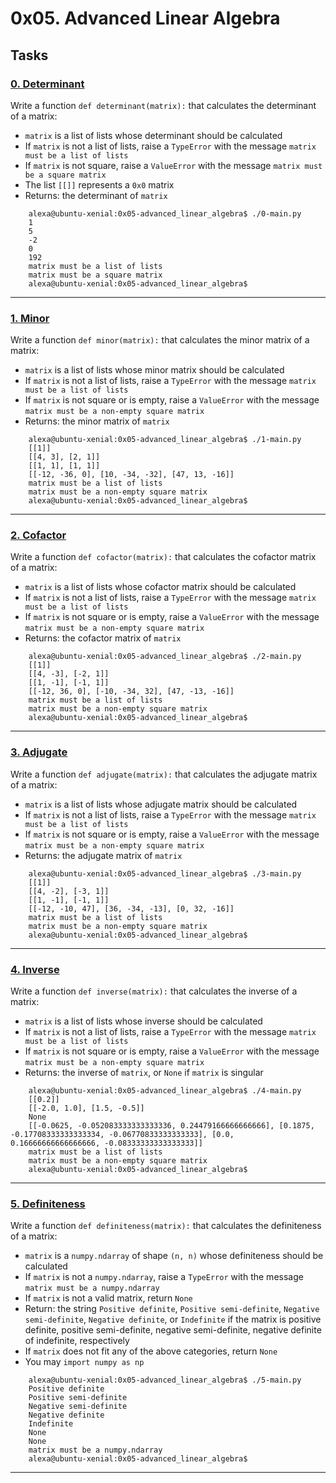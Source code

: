 # 0x05. Advanced Linear Algebra

## Tasks

### [0. Determinant](./0-determinant.py)

Write a function `def determinant(matrix):` that calculates the determinant of a matrix:

*   `matrix` is a list of lists whose determinant should be calculated
*   If `matrix` is not a list of lists, raise a `TypeError` with the message `matrix must be a list of lists`
*   If `matrix` is not square, raise a `ValueError` with the message `matrix must be a square matrix`
*   The list `[[]]` represents a `0x0` matrix
*   Returns: the determinant of `matrix`

```
    alexa@ubuntu-xenial:0x05-advanced_linear_algebra$ ./0-main.py 
    1
    5
    -2
    0
    192
    matrix must be a list of lists
    matrix must be a square matrix
    alexa@ubuntu-xenial:0x05-advanced_linear_algebra$
```

---

### [1. Minor](./1-minor.py)

Write a function `def minor(matrix):` that calculates the minor matrix of a matrix:

*   `matrix` is a list of lists whose minor matrix should be calculated
*   If `matrix` is not a list of lists, raise a `TypeError` with the message `matrix must be a list of lists`
*   If `matrix` is not square or is empty, raise a `ValueError` with the message `matrix must be a non-empty square matrix`
*   Returns: the minor matrix of `matrix`

```
    alexa@ubuntu-xenial:0x05-advanced_linear_algebra$ ./1-main.py 
    [[1]]
    [[4, 3], [2, 1]]
    [[1, 1], [1, 1]]
    [[-12, -36, 0], [10, -34, -32], [47, 13, -16]]
    matrix must be a list of lists
    matrix must be a non-empty square matrix
    alexa@ubuntu-xenial:0x05-advanced_linear_algebra$
```

---

### [2. Cofactor](./2-cofactor.py)

Write a function `def cofactor(matrix):` that calculates the cofactor matrix of a matrix:

*   `matrix` is a list of lists whose cofactor matrix should be calculated
*   If `matrix` is not a list of lists, raise a `TypeError` with the message `matrix must be a list of lists`
*   If `matrix` is not square or is empty, raise a `ValueError` with the message `matrix must be a non-empty square matrix`
*   Returns: the cofactor matrix of `matrix`

```
    alexa@ubuntu-xenial:0x05-advanced_linear_algebra$ ./2-main.py 
    [[1]]
    [[4, -3], [-2, 1]]
    [[1, -1], [-1, 1]]
    [[-12, 36, 0], [-10, -34, 32], [47, -13, -16]]
    matrix must be a list of lists
    matrix must be a non-empty square matrix
    alexa@ubuntu-xenial:0x05-advanced_linear_algebra$
```

---

### [3. Adjugate](./3-adjugate.py)

Write a function `def adjugate(matrix):` that calculates the adjugate matrix of a matrix:

*   `matrix` is a list of lists whose adjugate matrix should be calculated
*   If `matrix` is not a list of lists, raise a `TypeError` with the message `matrix must be a list of lists`
*   If `matrix` is not square or is empty, raise a `ValueError` with the message `matrix must be a non-empty square matrix`
*   Returns: the adjugate matrix of `matrix`

```
    alexa@ubuntu-xenial:0x05-advanced_linear_algebra$ ./3-main.py 
    [[1]]
    [[4, -2], [-3, 1]]
    [[1, -1], [-1, 1]]
    [[-12, -10, 47], [36, -34, -13], [0, 32, -16]]
    matrix must be a list of lists
    matrix must be a non-empty square matrix
    alexa@ubuntu-xenial:0x05-advanced_linear_algebra$
```

---

### [4. Inverse](./4-inverse.py)

Write a function `def inverse(matrix):` that calculates the inverse of a matrix:

*   `matrix` is a list of lists whose inverse should be calculated
*   If `matrix` is not a list of lists, raise a `TypeError` with the message `matrix must be a list of lists`
*   If `matrix` is not square or is empty, raise a `ValueError` with the message `matrix must be a non-empty square matrix`
*   Returns: the inverse of `matrix`, or `None` if `matrix` is singular

```
    alexa@ubuntu-xenial:0x05-advanced_linear_algebra$ ./4-main.py 
    [[0.2]]
    [[-2.0, 1.0], [1.5, -0.5]]
    None
    [[-0.0625, -0.052083333333333336, 0.24479166666666666], [0.1875, -0.17708333333333334, -0.06770833333333333], [0.0, 0.16666666666666666, -0.08333333333333333]]
    matrix must be a list of lists
    matrix must be a non-empty square matrix
    alexa@ubuntu-xenial:0x05-advanced_linear_algebra$
```

---

### [5. Definiteness](./5-definiteness.py)

Write a function `def definiteness(matrix):` that calculates the definiteness of a matrix:

*   `matrix` is a `numpy.ndarray` of shape `(n, n)` whose definiteness should be calculated
*   If `matrix` is not a `numpy.ndarray`, raise a `TypeError` with the message `matrix must be a numpy.ndarray`
*   If `matrix` is not a valid matrix, return `None`
*   Return: the string `Positive definite`, `Positive semi-definite`, `Negative semi-definite`, `Negative definite`, or `Indefinite` if the matrix is positive definite, positive semi-definite, negative semi-definite, negative definite of indefinite, respectively
*   If `matrix` does not fit any of the above categories, return `None`
*   You may `import numpy as np`

```
    alexa@ubuntu-xenial:0x05-advanced_linear_algebra$ ./5-main.py 
    Positive definite
    Positive semi-definite
    Negative semi-definite
    Negative definite
    Indefinite
    None
    None
    matrix must be a numpy.ndarray
    alexa@ubuntu-xenial:0x05-advanced_linear_algebra$
```

---
